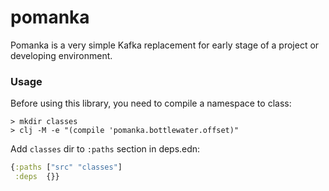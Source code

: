 # pomanka

Pomanka is a very simple Kafka replacement for early stage of a project or developing environment.

### Usage

Before using this library, you need to compile a namespace to class:

```
> mkdir classes
> clj -M -e "(compile 'pomanka.bottlewater.offset)"
```

Add `classes` dir to `:paths` section in deps.edn:

```clojure
{:paths ["src" "classes"]
 :deps  {}}
```
